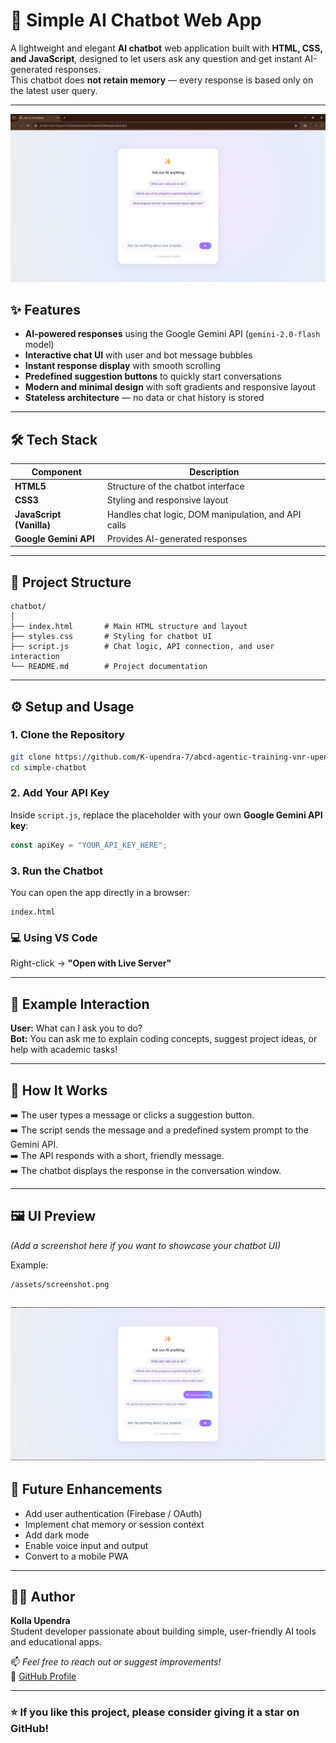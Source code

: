 # 🤖 Simple AI Chatbot Web App

A lightweight and elegant **AI chatbot** web application built with **HTML, CSS, and JavaScript**, designed to let users ask any question and get instant AI-generated responses.  
This chatbot does **not retain memory** — every response is based only on the latest user query.

---
![alt text](image.png)

## ✨ Features

- **AI-powered responses** using the Google Gemini API (`gemini-2.0-flash` model)  
- **Interactive chat UI** with user and bot message bubbles  
- **Instant response display** with smooth scrolling  
- **Predefined suggestion buttons** to quickly start conversations  
- **Modern and minimal design** with soft gradients and responsive layout  
- **Stateless architecture** — no data or chat history is stored  

---
## 🛠 Tech Stack

| Component | Description |
|------------|-------------|
| **HTML5** | Structure of the chatbot interface |
| **CSS3** | Styling and responsive layout |
| **JavaScript (Vanilla)** | Handles chat logic, DOM manipulation, and API calls |
| **Google Gemini API** | Provides AI-generated responses |

---

## 📁 Project Structure

```
chatbot/
│
├── index.html       # Main HTML structure and layout
├── styles.css       # Styling for chatbot UI
├── script.js        # Chat logic, API connection, and user interaction
└── README.md        # Project documentation
```

---

## ⚙️ Setup and Usage

### 1. Clone the Repository
```bash
git clone https://github.com/K-upendra-7/abcd-agentic-training-vnr-upendra/tree/main/Session-01/Simple%20AI%20Chatbot%20WebApp
cd simple-chatbot
```

### 2. Add Your API Key
Inside `script.js`, replace the placeholder with your own **Google Gemini API key**:
```js
const apiKey = "YOUR_API_KEY_HERE";
```

### 3. Run the Chatbot
You can open the app directly in a browser:
```
index.html
```

### 💻 Using VS Code
Right-click → **"Open with Live Server"**

---

## 💬 Example Interaction

**User:** What can I ask you to do?  
**Bot:** You can ask me to explain coding concepts, suggest project ideas, or help with academic tasks!

---

## 🧩 How It Works

➡️ The user types a message or clicks a suggestion button.  
➡️ The script sends the message and a predefined system prompt to the Gemini API.  
➡️ The API responds with a short, friendly message.  
➡️ The chatbot displays the response in the conversation window.

---

## 🖼️ UI Preview

*(Add a screenshot here if you want to showcase your chatbot UI)*  

Example:  
```
/assets/screenshot.png
```
![alt text](image-1.png)
---

## 🚧 Future Enhancements

- Add user authentication (Firebase / OAuth)  
- Implement chat memory or session context  
- Add dark mode  
- Enable voice input and output  
- Convert to a mobile PWA  

---


## 👨‍💻 Author

**Kolla Upendra**  
Student developer passionate about building simple, user-friendly AI tools and educational apps.

📫 *Feel free to reach out or suggest improvements!*  
🔗 [GitHub Profile](https://github.com/K-upendra-7)

---

### ⭐ If you like this project, please consider giving it a star on GitHub!
